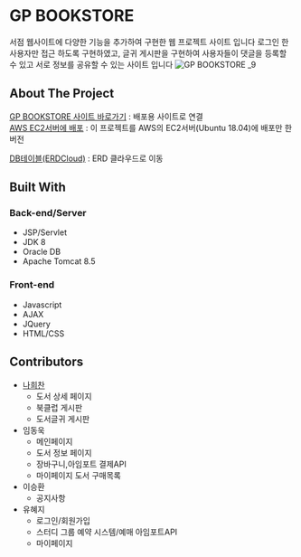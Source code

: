 <!--
아이디 qwer1234
비밀번호 qwer1234!
-->

# GP BOOKSTORE

서점 웹사이트에 다양한 기능을 추가하여 구현한 웹 프로젝트 사이트 입니다 로그인 한 사용자만 접근 하도록 구현하였고, 글귀 게시판을 구현하여 사용자들이 댓글을 등록할 수 있고 서로 정보를 공유할 수 있는 사이트 입니다
![GP BOOKSTORE _9](https://user-images.githubusercontent.com/52989474/103339444-c0957d80-4ac4-11eb-9427-fe73ee69b720.png)

## About The Project

[GP BOOKSTORE 사이트 바로가기](http://rclass.iptime.org:9999/20AM_Semi/index.jsp) : 배포용 사이트로 연결  
[AWS EC2서버에 배포](http://54.180.118.180:8080/SemiHeechan/) : 이 프로젝트를 AWS의 EC2서버(Ubuntu 18.04)에 배포만 한 버전    

[DB테이블(ERDCloud)](https://www.erdcloud.com/d/h7QHAaDNFmTKoMrW7) : ERD 클라우드로 이동

## Built With

### Back-end/Server

- JSP/Servlet
- JDK 8
- Oracle DB
- Apache Tomcat 8.5
    
### Front-end

- Javascript
- AJAX
- JQuery
- HTML/CSS

## Contributors

- [나희찬](https://github.com/naheechan)
  - 도서 상세 페이지
  - 북클럽 게시판
  - 도서글귀 게시판
- 임동욱
  - 메인페이지
  - 도서 정보 페이지
  - 장바구니,아임포트 결제API
  - 마이페이지 도서 구매목록
- 이승환
  - 공지사항
- 유혜지
  - 로그인/회원가입
  - 스터디 그룹 예약 시스템/예매 아임포트API
  - 마이페이지

